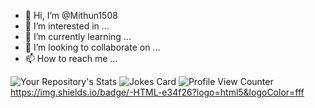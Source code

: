 - 👋 Hi, I’m @Mithun1508
- 👀 I’m interested in ...
- 🌱 I’m currently learning ...
- 💞️ I’m looking to collaborate on ...
- 📫 How to reach me ...

<!---
Mithun1508/Mithun1508 is a ✨ special ✨ repository because its `README.md` (this file) appears on your GitHub profile.
You can click the Preview link to take a look at your changes.
--->
![Your Repository's Stats](https://github-readme-stats.vercel.app/api?username=Mithun1508&show_icons=true)
![Jokes Card](https://readme-jokes.vercel.app/api)
![Profile View Counter](https://komarev.com/ghpvc/?username=Mithun1508)
https://img.shields.io/badge/-HTML-e34f26?logo=html5&logoColor=fff



